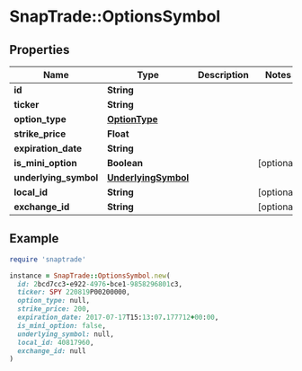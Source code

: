 # SnapTrade::OptionsSymbol

## Properties

| Name | Type | Description | Notes |
| ---- | ---- | ----------- | ----- |
| **id** | **String** |  |  |
| **ticker** | **String** |  |  |
| **option_type** | [**OptionType**](OptionType.md) |  |  |
| **strike_price** | **Float** |  |  |
| **expiration_date** | **String** |  |  |
| **is_mini_option** | **Boolean** |  | [optional] |
| **underlying_symbol** | [**UnderlyingSymbol**](UnderlyingSymbol.md) |  |  |
| **local_id** | **String** |  | [optional] |
| **exchange_id** | **String** |  | [optional] |

## Example

```ruby
require 'snaptrade'

instance = SnapTrade::OptionsSymbol.new(
  id: 2bcd7cc3-e922-4976-bce1-9858296801c3,
  ticker: SPY 220819P00200000,
  option_type: null,
  strike_price: 200,
  expiration_date: 2017-07-17T15:13:07.177712+00:00,
  is_mini_option: false,
  underlying_symbol: null,
  local_id: 40817960,
  exchange_id: null
)
```

